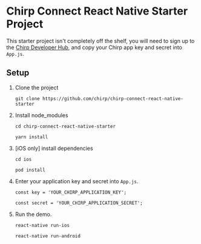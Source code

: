 # Chirp Connect React Native Starter Project

This starter project isn't completely off the shelf, you will need to sign up to the [Chirp Developer Hub](https://developers.chirp.io/sign-up),
and copy your Chirp app key and secret into `App.js`.

## Setup

1. Clone the project

    `git clone https://github.com/chirp/chirp-connect-react-native-starter`

2. Install node_modules

    `cd chirp-connect-react-native-starter`

    `yarn install`

3. [iOS only] install dependencies

    `cd ios`

    `pod install`

4. Enter your application key and secret into `App.js`.

    `const key = 'YOUR_CHIRP_APPLICATION_KEY';`

    `const secret = 'YOUR_CHIRP_APPLICATION_SECRET';`

5. Run the demo.

    `react-native run-ios`

    `react-native run-android`

